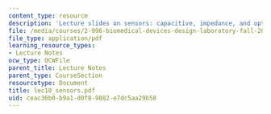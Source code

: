 ```yaml
---
content_type: resource
description: 'Lecture slides on sensors: capacitive, impedance, and optical.'
file: /media/courses/2-996-biomedical-devices-design-laboratory-fall-2007/ceac36b0b9a1d0f89882e7dc5aa29b58_lec10_sensors.pdf
file_type: application/pdf
learning_resource_types:
- Lecture Notes
ocw_type: OCWFile
parent_title: Lecture Notes
parent_type: CourseSection
resourcetype: Document
title: lec10_sensors.pdf
uid: ceac36b0-b9a1-d0f8-9882-e7dc5aa29b58
---
```

